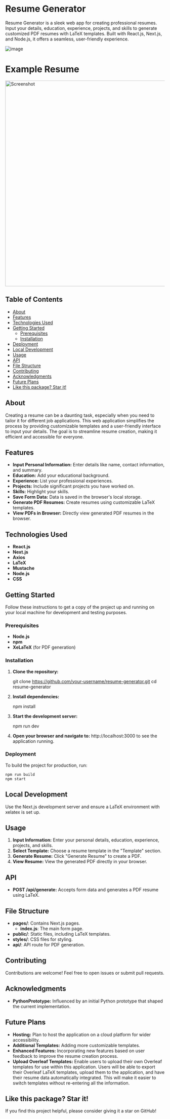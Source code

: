 # Resume Generator

Resume Generator is a sleek web app for creating professional resumes. Input your details, education, experience, projects, and skills to generate customized PDF resumes with LaTeX templates. Built with React.js, Next.js, and Node.js, it offers a seamless, user-friendly experience.

![image](https://github.com/Ori2846/ResumeGenerator/assets/74078771/ad2dae12-c601-4734-a3ee-10f14b6b8c41)

# Example Resume

<img src="https://github.com/Ori2846/ResumeGenerator/assets/74078771/52bf7adf-2ef4-4542-9622-0af12f98ae5c" alt="Screenshot" width="650" />



## Table of Contents

+ [About](#about)
+ [Features](#features)
+ [Technologies Used](#technologies-used)
+ [Getting Started](#getting-started)
    + [Prerequisites](#prerequisites)
    + [Installation](#installation)
+ [Deployment](#deployment)
+ [Local Development](#local-development)
+ [Usage](#usage)
+ [API](#api)
+ [File Structure](#file-structure)
+ [Contributing](#contributing)
+ [Acknowledgments](#acknowledgments)
+ [Future Plans](#future-plans)
+ [Like this package? Star it!](#like-this-package-star-it)

## About

Creating a resume can be a daunting task, especially when you need to tailor it for different job applications. This web application simplifies the process by providing customizable templates and a user-friendly interface to input your details. The goal is to streamline resume creation, making it efficient and accessible for everyone.

## Features

- **Input Personal Information:** Enter details like name, contact information, and summary.
- **Education:** Add your educational background.
- **Experience:** List your professional experiences.
- **Projects:** Include significant projects you have worked on.
- **Skills:** Highlight your skills.
- **Save Form Data:** Data is saved in the browser's local storage.
- **Generate PDF Resumes:** Create resumes using customizable LaTeX templates.
- **View PDFs in Browser:** Directly view generated PDF resumes in the browser.

## Technologies Used

- **React.js**
- **Next.js**
- **Axios**
- **LaTeX**
- **Mustache**
- **Node.js**
- **CSS**

## Getting Started

Follow these instructions to get a copy of the project up and running on your local machine for development and testing purposes.

### Prerequisites

- **Node.js**
- **npm**
- **XeLaTeX** (for PDF generation)

### Installation

1. **Clone the repository:**

    git clone https://github.com/your-username/resume-generator.git
    cd resume-generator

2. **Install dependencies:**

    npm install

3. **Start the development server:**

    npm run dev

4. **Open your browser and navigate to:** http://localhost:3000 to see the application running.

### Deployment

To build the project for production, run:

    npm run build
    npm start

## Local Development

Use the Next.js development server and ensure a LaTeX environment with xelatex is set up.

## Usage

1. **Input Information:** Enter your personal details, education, experience, projects, and skills.
2. **Select Template:** Choose a resume template in the "Template" section.
3. **Generate Resume:** Click "Generate Resume" to create a PDF.
4. **View Resume:** View the generated PDF directly in your browser.

## API

- **POST /api/generate:** Accepts form data and generates a PDF resume using LaTeX.

## File Structure

- **pages/**: Contains Next.js pages.
  - **index.js**: The main form page.
- **public/**: Static files, including LaTeX templates.
- **styles/**: CSS files for styling.
- **api/**: API route for PDF generation.

## Contributing

Contributions are welcome! Feel free to open issues or submit pull requests.

## Acknowledgments

- **PythonPrototype:** Influenced by an initial Python prototype that shaped the current implementation.

## Future Plans

- **Hosting:** Plan to host the application on a cloud platform for wider accessibility.
- **Additional Templates:** Adding more customizable templates.
- **Enhanced Features:** Incorporating new features based on user feedback to improve the resume creation process.
- **Upload Overleaf Templates:** Enable users to upload their own Overleaf templates for use within this application. Users will be able to export their Overleaf LaTeX templates, upload them to the application, and have their resume data automatically integrated. This will make it easier to switch templates without re-entering all the information.

## Like this package? Star it!

If you find this project helpful, please consider giving it a star on GitHub!
